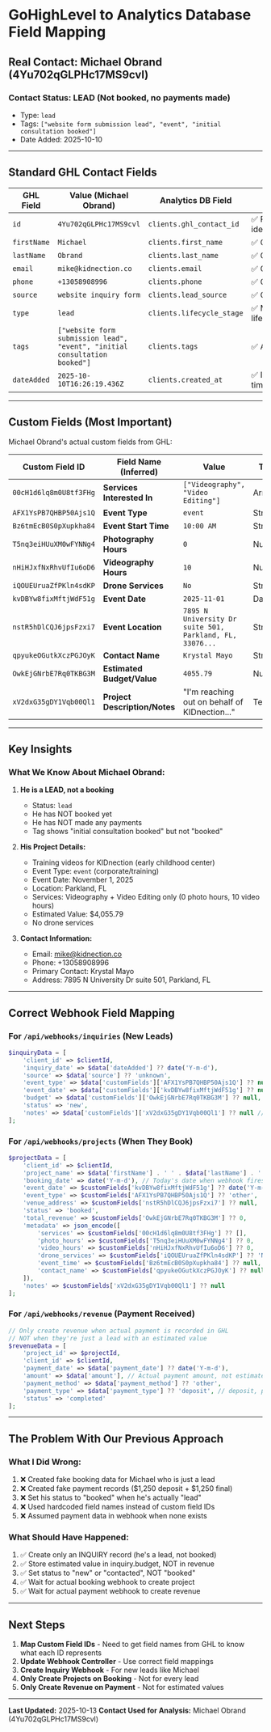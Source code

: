 # GoHighLevel to Analytics Database Field Mapping

## Real Contact: Michael Obrand (4Yu702qGLPHc17MS9cvl)

### Contact Status: **LEAD** (Not booked, no payments made)
- Type: `lead`
- Tags: `["website form submission lead", "event", "initial consultation booked"]`
- Date Added: 2025-10-10

---

## Standard GHL Contact Fields

| GHL Field | Value (Michael Obrand) | Analytics DB Field | Notes |
|-----------|------------------------|-------------------|-------|
| `id` | `4Yu702qGLPHc17MS9cvl` | `clients.ghl_contact_id` | ✅ Primary identifier |
| `firstName` | `Michael` | `clients.first_name` | ✅ Correct |
| `lastName` | `Obrand` | `clients.last_name` | ✅ Correct |
| `email` | `mike@kidnection.co` | `clients.email` | ✅ Correct |
| `phone` | `+13058908996` | `clients.phone` | ✅ Correct |
| `source` | `website inquiry form` | `clients.lead_source` | ✅ Correct |
| `type` | `lead` | `clients.lifecycle_stage` | ✅ Maps to lifecycle_stage |
| `tags` | `["website form submission lead", "event", "initial consultation booked"]` | `clients.tags` | ✅ Array field |
| `dateAdded` | `2025-10-10T16:26:19.436Z` | `clients.created_at` | ✅ ISO timestamp |

---

## Custom Fields (Most Important)

Michael Obrand's actual custom fields from GHL:

| Custom Field ID | Field Name (Inferred) | Value | Type | Analytics Mapping |
|-----------------|----------------------|-------|------|-------------------|
| `00cH1d6lq8m0U8tf3FHg` | **Services Interested In** | `["Videography", "Video Editing"]` | Array | `projects.metadata` |
| `AFX1YsPB7QHBP50Ajs1Q` | **Event Type** | `event` | String | `projects.event_type` |
| `Bz6tmEcB0S0pXupkha84` | **Event Start Time** | `10:00 AM` | String | `projects.metadata.event_time` |
| `T5nq3eiHUuXM0wFYNNg4` | **Photography Hours** | `0` | Number | `projects.metadata.photo_hours` |
| `nHiHJxfNxRhvUfIu6oD6` | **Videography Hours** | `10` | Number | `projects.metadata.video_hours` |
| `iQOUEUruaZfPKln4sdKP` | **Drone Services** | `No` | String | `projects.metadata.drone_services` |
| `kvDBYw8fixMftjWdF51g` | **Event Date** | `2025-11-01` | Date | `projects.event_date` |
| `nstR5hDlCQJ6jpsFzxi7` | **Event Location** | `7895 N University Dr suite 501, Parkland, FL, 33076...` | String | `projects.venue_address` |
| `qpyukeOGutkXczPGJOyK` | **Contact Name** | `Krystal Mayo` | String | `projects.metadata.contact_name` |
| `OwkEjGNrbE7Rq0TKBG3M` | **Estimated Budget/Value** | `4055.79` | Number | `projects.total_revenue` (estimate) |
| `xV2dxG35gDY1Vqb00Ql1` | **Project Description/Notes** | "I'm reaching out on behalf of KIDnection..." | Text | `projects.notes` |

---

## Key Insights

### What We Know About Michael Obrand:

1. **He is a LEAD, not a booking**
   - Status: `lead`
   - He has NOT booked yet
   - He has NOT made any payments
   - Tag shows "initial consultation booked" but not "booked"

2. **His Project Details:**
   - Training videos for KIDnection (early childhood center)
   - Event Type: `event` (corporate/training)
   - Event Date: November 1, 2025
   - Location: Parkland, FL
   - Services: Videography + Video Editing only (0 photo hours, 10 video hours)
   - Estimated Value: $4,055.79
   - No drone services

3. **Contact Information:**
   - Email: mike@kidnection.co
   - Phone: +13058908996
   - Primary Contact: Krystal Mayo
   - Address: 7895 N University Dr suite 501, Parkland, FL

---

## Correct Webhook Field Mapping

### For `/api/webhooks/inquiries` (New Leads)

```php
$inquiryData = [
    'client_id' => $clientId,
    'inquiry_date' => $data['dateAdded'] ?? date('Y-m-d'),
    'source' => $data['source'] ?? 'unknown',
    'event_type' => $data['customFields']['AFX1YsPB7QHBP50Ajs1Q'] ?? null, // Event Type field
    'event_date' => $data['customFields']['kvDBYw8fixMftjWdF51g'] ?? null, // Event Date field
    'budget' => $data['customFields']['OwkEjGNrbE7Rq0TKBG3M'] ?? null, // Budget/Value field
    'status' => 'new',
    'notes' => $data['customFields']['xV2dxG35gDY1Vqb00Ql1'] ?? null // Description field
];
```

### For `/api/webhooks/projects` (When They Book)

```php
$projectData = [
    'client_id' => $clientId,
    'project_name' => $data['firstName'] . ' ' . $data['lastName'] . ' - ' . ($customFields['AFX1YsPB7QHBP50Ajs1Q'] ?? 'Project'),
    'booking_date' => date('Y-m-d'), // Today's date when webhook fires
    'event_date' => $customFields['kvDBYw8fixMftjWdF51g'] ?? date('Y-m-d'),
    'event_type' => $customFields['AFX1YsPB7QHBP50Ajs1Q'] ?? 'other',
    'venue_address' => $customFields['nstR5hDlCQJ6jpsFzxi7'] ?? null,
    'status' => 'booked',
    'total_revenue' => $customFields['OwkEjGNrbE7Rq0TKBG3M'] ?? 0,
    'metadata' => json_encode([
        'services' => $customFields['00cH1d6lq8m0U8tf3FHg'] ?? [],
        'photo_hours' => $customFields['T5nq3eiHUuXM0wFYNNg4'] ?? 0,
        'video_hours' => $customFields['nHiHJxfNxRhvUfIu6oD6'] ?? 0,
        'drone_services' => $customFields['iQOUEUruaZfPKln4sdKP'] ?? 'No',
        'event_time' => $customFields['Bz6tmEcB0S0pXupkha84'] ?? null,
        'contact_name' => $customFields['qpyukeOGutkXczPGJOyK'] ?? null
    ]),
    'notes' => $customFields['xV2dxG35gDY1Vqb00Ql1'] ?? null
];
```

### For `/api/webhooks/revenue` (Payment Received)

```php
// Only create revenue when actual payment is recorded in GHL
// NOT when they're just a lead with an estimated value
$revenueData = [
    'project_id' => $projectId,
    'client_id' => $clientId,
    'payment_date' => $data['payment_date'] ?? date('Y-m-d'),
    'amount' => $data['amount'], // Actual payment amount, not estimate
    'payment_method' => $data['payment_method'] ?? 'other',
    'payment_type' => $data['payment_type'] ?? 'deposit', // deposit, partial, final
    'status' => 'completed'
];
```

---

## The Problem With Our Previous Approach

### What I Did Wrong:
1. ❌ Created fake booking data for Michael who is just a lead
2. ❌ Created fake payment records ($1,250 deposit + $1,250 final)
3. ❌ Set his status to "booked" when he's actually "lead"
4. ❌ Used hardcoded field names instead of custom field IDs
5. ❌ Assumed payment data in webhook when none exists

### What Should Have Happened:
1. ✅ Create only an INQUIRY record (he's a lead, not booked)
2. ✅ Store estimated value in inquiry.budget, NOT in revenue
3. ✅ Set status to "new" or "contacted", NOT "booked"
4. ✅ Wait for actual booking webhook to create project
5. ✅ Wait for actual payment webhook to create revenue

---

## Next Steps

1. **Map Custom Field IDs** - Need to get field names from GHL to know what each ID represents
2. **Update Webhook Controller** - Use correct field mappings
3. **Create Inquiry Webhook** - For new leads like Michael
4. **Only Create Projects on Booking** - Not for every lead
5. **Only Create Revenue on Payment** - Not for estimated values

---

**Last Updated:** 2025-10-13
**Contact Used for Analysis:** Michael Obrand (4Yu702qGLPHc17MS9cvl)
